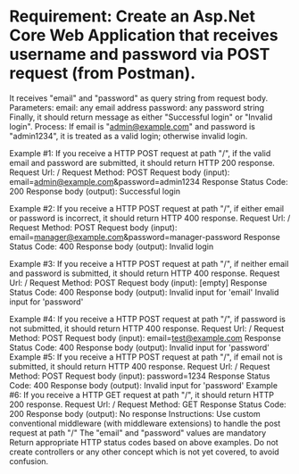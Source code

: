 # Requirement: Create an Asp.Net Core Web Application that receives username and password via POST request (from Postman).
It receives "email" and "password" as query string from request body.
Parameters:
email: any email address
password: any password string
Finally, it should return message as either "Successful login" or "Invalid login".
Process:
If email is "admin@example.com" and password is "admin1234", it is treated as a valid login; otherwise invalid login.


Example #1:
If you receive a HTTP POST request at path "/", if the valid email and password are submitted, it should return HTTP 200 response.
Request Url: /
Request Method: POST
Request body (input): email=admin@example.com&password=admin1234
Response Status Code: 200
Response body (output):
Successful login

Example #2:
If you receive a HTTP POST request at path "/", if either email or password is incorrect, it should return HTTP 400 response.
Request Url: /
Request Method: POST
Request body (input): email=manager@example.com&password=manager-password
Response Status Code: 400
Response body (output):
Invalid login


Example #3:
If you receive a HTTP POST request at path "/", if neither email and password is submitted, it should return HTTP 400 response.
Request Url: /
Request Method: POST
Request body (input): [empty]
Response Status Code: 400
Response body (output):
Invalid input for 'email'
Invalid input for 'password'

Example #4:
If you receive a HTTP POST request at path "/", if password is not submitted, it should return HTTP 400 response.
Request Url: /
Request Method: POST
Request body (input): email=test@example.com
Response Status Code: 400
Response body (output):
Invalid input for 'password'
Example #5:
If you receive a HTTP POST request at path "/", if email not is submitted, it should return HTTP 400 response.
Request Url: /
Request Method: POST
Request body (input): password=1234
Response Status Code: 400
Response body (output):
Invalid input for 'password'
Example #6:
If you receive a HTTP GET request at path "/", it should return HTTP 200 response.
Request Url: /
Request Method: GET
Response Status Code: 200
Response body (output):
No response
Instructions:
Use custom conventional middleware (with middleware extensions) to handle the post request at path "/"
The "email" and "password" values are mandatory
Return appropriate HTTP status codes based on above examples.
Do not create controllers or any other concept which is not yet covered, to avoid confusion.
